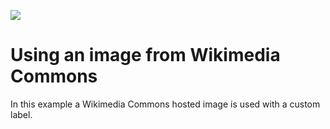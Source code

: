 <a href="https://www.juncture-digital.org"><img src="https://juncture-digital.github.io/juncture/static/images/ve-button.png"></a>

<param ve-config title="Image usage examples" layout="vertical">

# Using an image from Wikimedia Commons

In this example a Wikimedia Commons hosted image is used with a custom label.
<param ve-image url="https://upload.wikimedia.org/wikipedia/commons/4/40/Sunflower_sky_backdrop.jpg" title="Sunflower">
